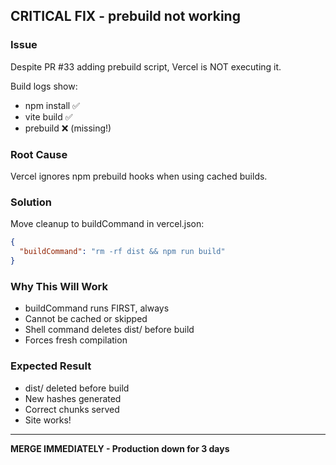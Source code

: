 ## CRITICAL FIX - prebuild not working

### Issue
Despite PR #33 adding prebuild script, Vercel is NOT executing it.

Build logs show:
- npm install ✅
- vite build ✅  
- prebuild ❌ (missing!)

### Root Cause
Vercel ignores npm prebuild hooks when using cached builds.

### Solution
Move cleanup to buildCommand in vercel.json:
```json
{
  "buildCommand": "rm -rf dist && npm run build"
}
```

### Why This Will Work
- buildCommand runs FIRST, always
- Cannot be cached or skipped
- Shell command deletes dist/ before build
- Forces fresh compilation

### Expected Result
- dist/ deleted before build
- New hashes generated
- Correct chunks served
- Site works!

---

**MERGE IMMEDIATELY - Production down for 3 days**
